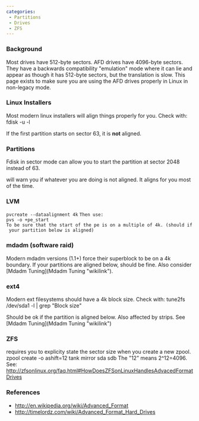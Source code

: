```yaml
---
categories:
 - Partitions
 - Drives
 - ZFS
---
```

### Background

Most drives have 512-byte sectors. AFD drives have 4096-byte sectors.
They have a backwards compatibility "emulation" mode where it can lie
and appear as though it has 512-byte sectors, but the translation is
slow. This page exists to make sure you are using the AFD drives
properly in Linux in non-legacy mode.

### Linux Installers

Most modern linux installers will align things properly for you. Check
with: fdisk -u -l

If the first partition starts on sector 63, it is **not** aligned.

### Partitions

Fdisk in sector mode can allow you to start the partition at sector 2048
instead of 63.

<parted> will warn you if whatever you are doing is not aligned. It
aligns for you most of the time.

### LVM

`pvcreate --dataalignment 4k` `Then use:`\
`pvs -o +pe_start`
`To be sure that the start of the pe is on a multiple of 4k. (should if your partition below is aligned)`

### mdadm (software raid)

Modern mdadm versions (1.1+) force their superblock to be on a 4k
boundary. If your partitions are aligned below, should be fine. Also
consider [Mdadm Tuning](Mdadm Tuning "wikilink").

### ext4

Modern ext filesystems should have a 4k block size. Check with: tune2fs
/dev/sda1 -l | grep "Block size"

Should be ok if the partition is aligned below. Also affected by <raid>
strips. See [Mdadm Tuning](Mdadm Tuning "wikilink")

### ZFS

<ZFS> requires you to explicity state the sector size when you create a
new zpool. zpool create -o ashift=12 tank mirror sda sdb The "12" means
2\^12=4096. See:
<http://zfsonlinux.org/faq.html#HowDoesZFSonLinuxHandlesAdvacedFormatDrives>

### References

-   <http://en.wikipedia.org/wiki/Advanced_Format>
-   <http://timelordz.com/wiki/Advanced_Format_Hard_Drives>

